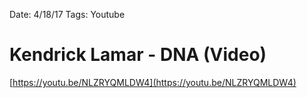 Date: 4/18/17
Tags: Youtube

# Kendrick Lamar - DNA (Video)

[https://youtu.be/NLZRYQMLDW4](https://youtu.be/NLZRYQMLDW4)